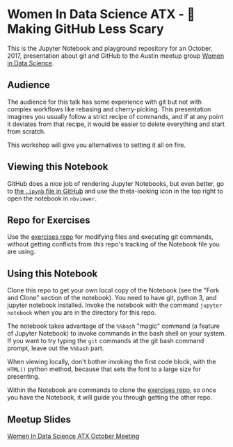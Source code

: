 # Women In Data Science ATX - 👻 Making GitHub Less Scary

This is the Jupyter Notebook and playground repository for an October, 2017, presentation about git and GitHub to the Austin meetup group [Women in Data Science](https://www.meetup.com/Women-in-Data-Science-ATX/).

## Audience

The audience for this talk has some experience with git but not with complex workflows like rebasing and cherry-picking. This presentation imagines you usually follow a strict recipe of commands, and if at any point it deviates from that recipe, it would be easier to delete everything and start from scratch.

This workshop will give you alternatives to setting it all on fire.

## Viewing this Notebook

GitHub does a nice job of rendering Jupyter Notebooks, but even better, go to [the `.ipynb` file in GitHub](https://github.com/scichelli/wids-github/blob/master/Making%20GitHub%20Less%20Scary.ipynb) and use the theta-looking icon in the top right to open the notebook in `nbviewer`.

## Repo for Exercises

Use the [exercises repo](https://github.com/scichelli/wids-github-exercises) for modifying files and executing git commands, without getting conflicts from _this_ repo's tracking of the Notebook file you are using.

## Using this Notebook

Clone this repo to get your own local copy of the Notebook (see the "Fork and Clone" section of the notebook). You need to have git, python 3, and jupyter notebook installed. Invoke the notebook with the command `jupyter notebook` when you are in the directory for this repo.

The notebook takes advantage of the `%%bash` "magic" command (a feature of Jupyter Notebook) to invoke commands in the bash shell on your system. If you want to try typing the `git` commands at the git bash command prompt, leave out the `%%bash` part.

When viewing locally, don't bother invoking the first code block, with the `HTML()` python method, because that sets the font to a large size for presenting.

Within the Notebook are commands to clone the [exercises repo](https://github.com/scichelli/wids-github-exercises), so once you have the Notebook, it will guide you through getting the other repo.

## Meetup Slides

[Women In Data Science ATX October Meeting](https://docs.google.com/presentation/d/1WoxCvqB-XEZWLwHkjF0MsHrMd66A-b3f9b-Md6RLm9Y/)
